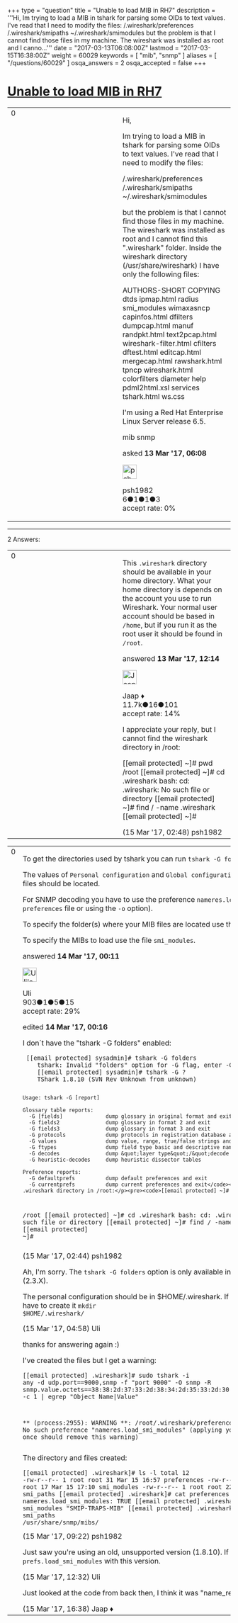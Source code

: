 +++
type = "question"
title = "Unable to load MIB in RH7"
description = '''Hi, Im trying to load a MIB in tshark for parsing some OIDs to text values. I&#x27;ve read that I need to modify the files: /.wireshark/preferences /.wireshark/smipaths ~/.wireshark/smimodules but the problem is that I cannot find those files in my machine. The wireshark was installed as root and I canno...'''
date = "2017-03-13T06:08:00Z"
lastmod = "2017-03-15T16:38:00Z"
weight = 60029
keywords = [ "mib", "snmp" ]
aliases = [ "/questions/60029" ]
osqa_answers = 2
osqa_accepted = false
+++

<div class="headNormal">

# [Unable to load MIB in RH7](/questions/60029/unable-to-load-mib-in-rh7)

</div>

<div id="main-body">

<div id="askform">

<table id="question-table" style="width:100%;"><colgroup><col style="width: 50%" /><col style="width: 50%" /></colgroup><tbody><tr class="odd"><td style="width: 30px; vertical-align: top"><div class="vote-buttons"><span id="post-60029-upvote" class="ajax-command post-vote up" rel="nofollow" title="I like this post (click again to cancel)"> </span><div id="post-60029-score" class="post-score" title="current number of votes">0</div><span id="post-60029-downvote" class="ajax-command post-vote down" rel="nofollow" title="I dont like this post (click again to cancel)"> </span> <span id="favorite-mark" class="ajax-command favorite-mark" rel="nofollow" title="mark/unmark this question as favorite (click again to cancel)"> </span><div id="favorite-count" class="favorite-count"></div></div></td><td><div id="item-right"><div class="question-body"><p>Hi,</p><p>Im trying to load a MIB in tshark for parsing some OIDs to text values. I've read that I need to modify the files:</p><p>/.wireshark/preferences /.wireshark/smipaths ~/.wireshark/smimodules</p><p>but the problem is that I cannot find those files in my machine. The wireshark was installed as root and I cannot find this ".wireshark" folder. Inside the wireshark directory (/usr/share/wireshark) I have only the following files:</p><p>AUTHORS-SHORT COPYING dtds ipmap.html radius smi_modules wimaxasncp capinfos.html dfilters dumpcap.html manuf randpkt.html text2pcap.html wireshark-filter.html cfilters dftest.html editcap.html mergecap.html rawshark.html tpncp wireshark.html colorfilters diameter help pdml2html.xsl services tshark.html ws.css</p><p>I'm using a Red Hat Enterprise Linux Server release 6.5.</p></div><div id="question-tags" class="tags-container tags"><span class="post-tag tag-link-mib" rel="tag" title="see questions tagged &#39;mib&#39;">mib</span> <span class="post-tag tag-link-snmp" rel="tag" title="see questions tagged &#39;snmp&#39;">snmp</span></div><div id="question-controls" class="post-controls"></div><div class="post-update-info-container"><div class="post-update-info post-update-info-user"><p>asked <strong>13 Mar '17, 06:08</strong></p><img src="https://secure.gravatar.com/avatar/de7a9d9ed45afd16777c43053086fdf9?s=32&amp;d=identicon&amp;r=g" class="gravatar" width="32" height="32" alt="psh1982&#39;s gravatar image" /><p><span>psh1982</span><br />
<span class="score" title="6 reputation points">6</span><span title="1 badges"><span class="badge1">●</span><span class="badgecount">1</span></span><span title="1 badges"><span class="silver">●</span><span class="badgecount">1</span></span><span title="3 badges"><span class="bronze">●</span><span class="badgecount">3</span></span><br />
<span class="accept_rate" title="Rate of the user&#39;s accepted answers">accept rate:</span> <span title="psh1982 has no accepted answers">0%</span></p></div></div><div id="comments-container-60029" class="comments-container"></div><div id="comment-tools-60029" class="comment-tools"></div><div class="clear"></div><div id="comment-60029-form-container" class="comment-form-container"></div><div class="clear"></div></div></td></tr></tbody></table>

------------------------------------------------------------------------

<div class="tabBar">

<span id="sort-top"></span>

<div class="headQuestions">

2 Answers:

</div>

</div>

<span id="60041"></span>

<div id="answer-container-60041" class="answer">

<table style="width:100%;"><colgroup><col style="width: 50%" /><col style="width: 50%" /></colgroup><tbody><tr class="odd"><td style="width: 30px; vertical-align: top"><div class="vote-buttons"><span id="post-60041-upvote" class="ajax-command post-vote up" rel="nofollow" title="I like this post (click again to cancel)"> </span><div id="post-60041-score" class="post-score" title="current number of votes">0</div><span id="post-60041-downvote" class="ajax-command post-vote down" rel="nofollow" title="I dont like this post (click again to cancel)"> </span></div></td><td><div class="item-right"><div class="answer-body"><p>This <code>.wireshark</code> directory should be available in your home directory. What your home directory is depends on the account you use to run Wireshark. Your normal user account should be based in <code>/home</code>, but if you run it as the root user it should be found in <code>/root</code>.</p></div><div class="answer-controls post-controls"></div><div class="post-update-info-container"><div class="post-update-info post-update-info-user"><p>answered <strong>13 Mar '17, 12:14</strong></p><img src="https://secure.gravatar.com/avatar/2337f0406681e5c72ea0e6f1f0d6c0b0?s=32&amp;d=identicon&amp;r=g" class="gravatar" width="32" height="32" alt="Jaap&#39;s gravatar image" /><p><span>Jaap ♦</span><br />
<span class="score" title="11680 reputation points"><span>11.7k</span></span><span title="16 badges"><span class="silver">●</span><span class="badgecount">16</span></span><span title="101 badges"><span class="bronze">●</span><span class="badgecount">101</span></span><br />
<span class="accept_rate" title="Rate of the user&#39;s accepted answers">accept rate:</span> <span title="Jaap has 155 accepted answers">14%</span></p></div></div><div id="comments-container-60041" class="comments-container"><span id="60083"></span><div id="comment-60083" class="comment"><div id="post-60083-score" class="comment-score"></div><div class="comment-text"><p>I appreciate your reply, but I cannot find the wireshark directory in /root:</p><p>[<span class="__cf_email__" data-cfemail="9be9f4f4efdbf2f4ebb6e8f6f2ebb6e8f6a9f6b6e8eeeb">[email protected]</span> ~]# pwd /root [<span class="__cf_email__" data-cfemail="6715080813270e08174a140a0e174a140a550a4a141217">[email protected]</span> ~]# cd .wireshark bash: cd: .wireshark: No such file or directory [<span class="__cf_email__" data-cfemail="4d3f2222390d24223d603e20243d603e207f20603e383d">[email protected]</span> ~]# find / -name .wireshark [<span class="__cf_email__" data-cfemail="64160b0b10240d0b144917090d14491709560949171114">[email protected]</span> ~]#</p></div><div id="comment-60083-info" class="comment-info"><span class="comment-age">(15 Mar '17, 02:48)</span> <span class="comment-user userinfo">psh1982</span></div></div></div><div id="comment-tools-60041" class="comment-tools"></div><div class="clear"></div><div id="comment-60041-form-container" class="comment-form-container"></div><div class="clear"></div></div></td></tr></tbody></table>

</div>

<span id="60048"></span>

<div id="answer-container-60048" class="answer">

<table style="width:100%;"><colgroup><col style="width: 50%" /><col style="width: 50%" /></colgroup><tbody><tr class="odd"><td style="width: 30px; vertical-align: top"><div class="vote-buttons"><span id="post-60048-upvote" class="ajax-command post-vote up" rel="nofollow" title="I like this post (click again to cancel)"> </span><div id="post-60048-score" class="post-score" title="current number of votes">0</div><span id="post-60048-downvote" class="ajax-command post-vote down" rel="nofollow" title="I dont like this post (click again to cancel)"> </span></div></td><td><div class="item-right"><div class="answer-body"><p>To get the directories used by tshark you can run <code>tshark -G folders</code>.</p><p>The values of <code>Personal configuration</code> and <code>Global configuration</code> lists the directory where your files should be located.</p><p>For SNMP decoding you have to use the preference <code>nameres.load_smi_modules: TRUE</code> (in the <code>preferences</code> file or using the <code>-o</code> option).</p><p>To specify the folder(s) where your MIB files are located use the file <code>smi_paths</code>.</p><p>To specify the MIBs to load use the file <code>smi_modules</code>.</p></div><div class="answer-controls post-controls"></div><div class="post-update-info-container"><div class="post-update-info post-update-info-user"><p>answered <strong>14 Mar '17, 00:11</strong></p><img src="https://secure.gravatar.com/avatar/11cda2a4be5391632a5b28af1927307b?s=32&amp;d=identicon&amp;r=g" class="gravatar" width="32" height="32" alt="Uli&#39;s gravatar image" /><p><span>Uli</span><br />
<span class="score" title="903 reputation points">903</span><span title="1 badges"><span class="badge1">●</span><span class="badgecount">1</span></span><span title="5 badges"><span class="silver">●</span><span class="badgecount">5</span></span><span title="15 badges"><span class="bronze">●</span><span class="badgecount">15</span></span><br />
<span class="accept_rate" title="Rate of the user&#39;s accepted answers">accept rate:</span> <span title="Uli has 16 accepted answers">29%</span></p></div><div class="post-update-info post-update-info-edited"><p><span> edited <strong>14 Mar '17, 00:16</strong> </span></p></div></div><div id="comments-container-60048" class="comments-container"><span id="60081"></span><div id="comment-60081" class="comment"><div id="post-60081-score" class="comment-score"></div><div class="comment-text"><p>I don´t have the "tshark -G folders" enabled:</p><pre><code> [[email protected] sysadmin]# tshark -G folders
    tshark: Invalid &quot;folders&quot; option for -G flag, enter -G ? for more help.
    [[email protected] sysadmin]# tshark -G ?
    TShark 1.8.10 (SVN Rev Unknown from unknown)

    Usage: tshark -G [report]

    Glossary table reports:
      -G [fields]              dump glossary in original format and exit
      -G fields2               dump glossary in format 2 and exit
      -G fields3               dump glossary in format 3 and exit
      -G protocols             dump protocols in registration database and exit
      -G values                dump value, range, true/false strings and exit
      -G ftypes                dump field type basic and descriptive names
      -G decodes               dump &quot;layer type&quot;/&quot;decode as&quot; associations and exit
      -G heuristic-decodes     dump heuristic dissector tables

    Preference reports:
      -G defaultprefs          dump default preferences and exit
      -G currentprefs          dump current preferences and exit</code></pre><p>I cannot find also the .wireshark directory in /root:</p><pre><code>[[email protected] ~]# pwd
/root 
[[email protected] ~]# cd .wireshark
bash: cd: .wireshark: No such file or directory
[[email protected] ~]# find / -name .wireshark
[[email protected] ~]#</code></pre></div><div id="comment-60081-info" class="comment-info"><span class="comment-age">(15 Mar '17, 02:44)</span> <span class="comment-user userinfo">psh1982</span></div></div><span id="60086"></span><div id="comment-60086" class="comment"><div id="post-60086-score" class="comment-score"></div><div class="comment-text"><p>Ah, I'm sorry. The <code>tshark -G folders</code> option is only available in the current master branch (2.3.X).</p><p>The personal configuration should be in $HOME/.wireshark. If this directory is missing you have to create it <code>mkdir $HOME/.wireshark/</code></p></div><div id="comment-60086-info" class="comment-info"><span class="comment-age">(15 Mar '17, 04:58)</span> <span class="comment-user userinfo">Uli</span></div></div><span id="60090"></span><div id="comment-60090" class="comment"><div id="post-60090-score" class="comment-score"></div><div class="comment-text"><p>thanks for answering again :)</p><p>I've created the files but I get a warning:</p><pre><code>[[email protected] .wireshark]# sudo tshark -i any -d udp.port==9000,snmp -f &quot;port 9000&quot; -O snmp -R snmp.value.octets==38:38:2d:37:33:2d:38:34:2d:35:33:2d:30:30:2d:30:30:2d:30:38:2d:46:32 -c 1 | egrep &quot;Object Name|Value&quot;

** (process:2955): WARNING **: /root/.wireshark/preferences line 1: No such preference &quot;nameres.load_smi_modules&quot; (applying your preferences once should remove this warning)</code></pre><p>The directory and files created:</p><pre><code>[[email protected] .wireshark]# ls -l
total 12
-rw-r--r-- 1 root root 31 Mar 15 16:57 preferences
-rw-r--r-- 1 root root 17 Mar 15 17:10 smi_modules
-rw-r--r-- 1 root root 22 Mar 15 17:11 smi_paths
[[email protected] .wireshark]# cat preferences
nameres.load_smi_modules: TRUE
[[email protected] .wireshark]# cat smi_modules
&quot;SMIP-TRAPS-MIB&quot;
[[email protected] .wireshark]# cat smi_paths
/usr/share/snmp/mibs/</code></pre></div><div id="comment-60090-info" class="comment-info"><span class="comment-age">(15 Mar '17, 09:22)</span> <span class="comment-user userinfo">psh1982</span></div></div><span id="60097"></span><div id="comment-60097" class="comment"><div id="post-60097-score" class="comment-score"></div><div class="comment-text"><p>Just saw you're using an old, unsupported version (1.8.10). If I remember right option was <code>prefs.load_smi_modules</code> with this version.</p></div><div id="comment-60097-info" class="comment-info"><span class="comment-age">(15 Mar '17, 12:32)</span> <span class="comment-user userinfo">Uli</span></div></div><span id="60103"></span><div id="comment-60103" class="comment"><div id="post-60103-score" class="comment-score"></div><div class="comment-text"><p>Just looked at the code from back then, I think it was "name_resolve_load_smi_modules"</p></div><div id="comment-60103-info" class="comment-info"><span class="comment-age">(15 Mar '17, 16:38)</span> <span class="comment-user userinfo">Jaap ♦</span></div></div></div><div id="comment-tools-60048" class="comment-tools"></div><div class="clear"></div><div id="comment-60048-form-container" class="comment-form-container"></div><div class="clear"></div></div></td></tr></tbody></table>

</div>

<div class="paginator-container-left">

</div>

</div>

</div>

